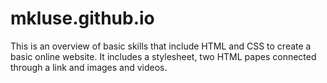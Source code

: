 # mkluse.github.io
This is an overview of basic skills that include HTML and CSS to create a basic online website.
It includes a stylesheet, two HTML papes connected through a link and images and videos.
